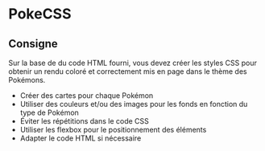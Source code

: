 # PokeCSS

## Consigne

Sur la base de du code HTML fourni, vous devez créer les styles CSS pour obtenir un rendu coloré et correctement mis en page dans le thème des Pokémons.

- Créer des cartes pour chaque Pokémon
- Utiliser des couleurs et/ou des images pour les fonds en fonction du type de Pokémon
- Éviter les répétitions dans le code CSS
- Utiliser les flexbox pour le positionnement des éléments
- Adapter le code HTML si nécessaire
